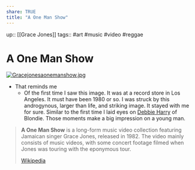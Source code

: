 ```yaml
---
share: TRUE
title: "A One Man Show"
---
```


up:: [[Grace Jones]]
tags:: #art #music #video #reggae

# A One Man Show

[![Gracejonesaonemanshow.jpg](https://upload.wikimedia.org/wikipedia/en/thumb/8/8b/Gracejonesaonemanshow.jpg/220px-Gracejonesaonemanshow.jpg)](https://en.wikipedia.org/wiki/File:Gracejonesaonemanshow.jpg)

- That reminds me
	- Of the first time I saw this image.  It was at a record store in Los Angeles. It must have been 1980 or so.  I was struck by this androgynous, larger than life, and striking image.  It stayed with me for sure.  Similar to the first time I laid eyes on [Debbie Harry](https://en.wikipedia.org/wiki/Debbie_Harry) of Blondie.  Those moments make a big impression on a young man. 


> **A One Man Show** is a long-form music video collection featuring Jamaican singer Grace Jones, released in 1982. The video mainly consists of music videos, with some concert footage filmed when Jones was touring with the eponymous tour.
>
> [Wikipedia](https://en.wikipedia.org/wiki/A%20One%20Man%20Show)